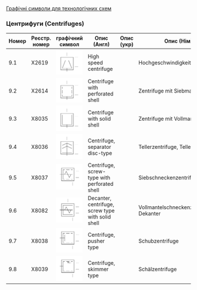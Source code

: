 [Графічні символи для технологічних схем](symbols.md)

### Центрифуги (Centrifuges)

| Номер | Реєстр. номер | графічний символ                                             | Опис (Англ)                                       | Опис (укр) | Опис (Нім)                              |
| ----- | ------------- | ------------------------------------------------------------ | ------------------------------------------------- | ---------- | --------------------------------------- |
| 9.1   | X2619         | ![Hochgeschwindigkeitszentrifuge](media/High_speed_centrifuge.png) | High speed centrifuge                             |            | Hochgeschwindigkeitszentrifuge          |
| 9.2   | X2614         | ![Zentrifuge mit Siebmantel](media/Centrifuge_with_perforated_shell.png) | Centrifuge with perforated shell                  |            | Zentrifuge mit Siebmantel               |
| 9.3   | X8035         | ![Zentrifuge mit Vollmantel](media/Centrifuge_with_solid_shell.png) | Centrifuge with solid shell                       |            | Zentrifuge mit Vollmantel               |
| 9.4   | X8036         | ![Tellerzentrifuge, Tellerseparator](media/Centrifuge_separator_disc_type.png) | Centrifuge, separator disc-type                   |            | Tellerzentrifuge, Tellerseparator       |
| 9.5   | X8037         | ![Siebschneckenzentrifuge](media/Centrifuge_screw-type_with_perforated_shell.png) | Centrifuge, screw-type with perforated shell      |            | Siebschneckenzentrifuge                 |
| 9.6   | X8082         | ![Vollmantelschneckenzentrifuge, Dekanter](media/Decanter_centrifuge_screw-type_with_solid_shell.png) | Decanter, centrifuge, screw type with solid shell |            | Vollmantelschneckenzentrifuge, Dekanter |
| 9.7   | X8038         | ![Schubzentrifuge](media/Centrifuge_pusher_type.png)         | Centrifuge, pusher type                           |            | Schubzentrifuge                         |
| 9.8   | X8039         | ![Schälzentrifuge](media/Centrifuge_skimmer_type.png)        | Centrifuge, skimmer type                          |            | Schälzentrifuge                         |
